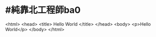 # #純靠北工程師ba0



&lt;html&gt;
&lt;head&gt;
&lt;title&gt; Hello World &lt;/title&gt;
&lt;/head&gt;
&lt;body&gt;
&lt;p&gt;Hello World&lt;/p&gt;
&lt;/body&gt;
&lt;/html&gt;
